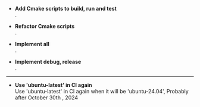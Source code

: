 - **Add Cmake scripts to build, run and test**  
	.

- **Refactor Cmake scripts**  
	.

- **Implement all**  
	.

- **Implement debug, release**  
	.  

---
- **Use 'ubuntu-latest' in CI again**  
	Use 'ubuntu-latest' in CI again when it will be 'ubuntu-24.04', Probably after October 30th , 2024